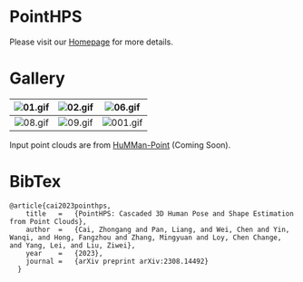 # PointHPS

Please visit our [Homepage](https://caizhongang.github.io/projects/PointHPS/) for more details.


# Gallery

| ![01.gif](./assets/01.gif) | ![02.gif](./assets/02.gif) | ![06.gif](./assets/06.gif)  |  
|:--------------------------:|:--------------------------:|:---------------------------:|
| ![08.gif](./assets/08.gif) | ![09.gif](./assets/09.gif) | ![001.gif](./assets/12.gif) |

Input point clouds are from [HuMMan-Point](https://caizhongang.github.io/projects/HuMMan/) (Coming Soon).


# BibTex

```
@article{cai2023pointhps,
    title   =   {PointHPS: Cascaded 3D Human Pose and Shape Estimation from Point Clouds},
    author  =   {Cai, Zhongang and Pan, Liang, and Wei, Chen and Yin, Wanqi, and Hong, Fangzhou and Zhang, Mingyuan and Loy, Chen Change, and Yang, Lei, and Liu, Ziwei},
    year    =   {2023},
    journal =   {arXiv preprint arXiv:2308.14492}
  }
```